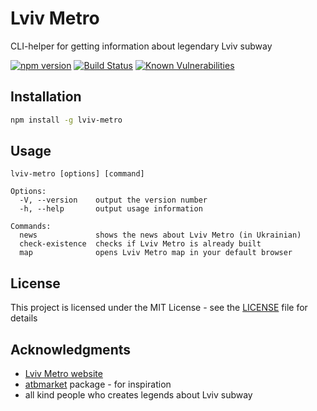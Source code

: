 # Lviv Metro

CLI-helper for getting information about legendary Lviv subway

[![npm version](https://badge.fury.io/js/lviv-metro.svg)](http://badge.fury.io/js/lviv-metro)
[![Build Status](https://travis-ci.org/VFedyk/lviv-metro.svg?branch=master)](https://travis-ci.org/VFedyk/lviv-metro)
[![Known Vulnerabilities](https://snyk.io/test/github/VFedyk/lviv-metro/badge.svg?targetFile=package.json)](https://snyk.io/test/github/VFedyk/lviv-metro?targetFile=package.json)

## Installation
```sh
npm install -g lviv-metro
```

## Usage
```
lviv-metro [options] [command]

Options:
  -V, --version    output the version number
  -h, --help       output usage information

Commands:
  news             shows the news about Lviv Metro (in Ukrainian)
  check-existence  checks if Lviv Metro is already built
  map              opens Lviv Metro map in your default browser
```

## License

This project is licensed under the MIT License - see the [LICENSE](LICENSE) file for details

## Acknowledgments

* [Lviv Metro website](http://metro.lviv.ua/)
* [atbmarket](https://npmjs.com/package/atbmarket) package - for inspiration
* all kind people who creates legends about Lviv subway
